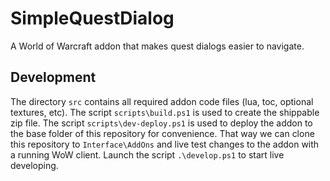 # SimpleQuestDialog
A World of Warcraft addon that makes quest dialogs easier to navigate.

## Development
The directory `src` contains all required addon code files (lua, toc, optional textures, etc). The script `scripts\build.ps1` is used to create the shippable zip file. The script `scripts\dev-deploy.ps1` is used to deploy the addon to the base folder of this repository for convenience. That way we can clone this repository to `Interface\AddOns` and live test changes to the addon with a running WoW client. Launch the script `.\develop.ps1` to start live developing.

